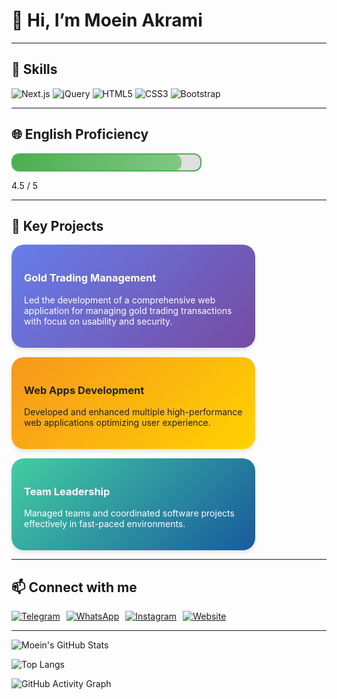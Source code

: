 # 👋 Hi, I’m Moein Akrami

---

## 🧰 Skills  

<p float="left">
  <img src="https://img.shields.io/badge/Next.js-000000?style=for-the-badge&logo=next.js&logoColor=white&labelColor=282c34&borderRadius=10" alt="Next.js" />
  <img src="https://img.shields.io/badge/jQuery-0769AD?style=for-the-badge&logo=jquery&logoColor=white&labelColor=073642&borderRadius=10" alt="jQuery" />
  <img src="https://img.shields.io/badge/HTML5-E34F26?style=for-the-badge&logo=html5&logoColor=white&labelColor=542210&borderRadius=10" alt="HTML5" />
  <img src="https://img.shields.io/badge/CSS3-1572B6?style=for-the-badge&logo=css3&logoColor=white&labelColor=0B3D91&borderRadius=10" alt="CSS3" />
  <img src="https://img.shields.io/badge/Bootstrap-7952B3?style=for-the-badge&logo=bootstrap&logoColor=white&labelColor=3F2D65&borderRadius=10" alt="Bootstrap" />
</p>

---

## 🌐 English Proficiency

<div style="width: 300px; border: 2px solid #4CAF50; border-radius: 12px; height: 25px; background: #e0e0e0;">
  <div style="width: 90%; height: 100%; background: linear-gradient(90deg, #4caf50 0%, #81c784 100%); border-radius: 10px;"></div>
</div>
<p>4.5 / 5</p>

---

## 🚀 Key Projects

<div style="display: flex; gap: 15px; flex-wrap: wrap;">

<div style="background: linear-gradient(135deg, #667eea, #764ba2); border-radius: 20px; padding: 20px; width: 350px; color: white; box-shadow: 0 4px 6px rgba(0,0,0,0.1);">
  <h3>Gold Trading Management</h3>
  <p>Led the development of a comprehensive web application for managing gold trading transactions with focus on usability and security.</p>
</div>

<div style="background: linear-gradient(135deg, #f7971e, #ffd200); border-radius: 20px; padding: 20px; width: 350px; color: #222; box-shadow: 0 4px 6px rgba(0,0,0,0.1);">
  <h3>Web Apps Development</h3>
  <p>Developed and enhanced multiple high-performance web applications optimizing user experience.</p>
</div>

<div style="background: linear-gradient(135deg, #43cea2, #185a9d); border-radius: 20px; padding: 20px; width: 350px; color: white; box-shadow: 0 4px 6px rgba(0,0,0,0.1);">
  <h3>Team Leadership</h3>
  <p>Managed teams and coordinated software projects effectively in fast-paced environments.</p>
</div>

</div>

---

## 📫 Connect with me  

<p float="left" style="gap: 10px; display: flex; flex-wrap: wrap;">
  <a href="https://t.me/MoeinAkrami1" target="_blank">
    <img src="https://img.shields.io/badge/Telegram-26A5E4?style=for-the-badge&logo=telegram&logoColor=white&borderRadius=15" alt="Telegram" />
  </a>
  <a href="https://wa.me/your-number" target="_blank">
    <img src="https://img.shields.io/badge/WhatsApp-25D366?style=for-the-badge&logo=whatsapp&logoColor=white&borderRadius=15" alt="WhatsApp" />
  </a>
  <a href="https://www.instagram.com/MoeinAkrami" target="_blank">
    <img src="https://img.shields.io/badge/Instagram-E4405F?style=for-the-badge&logo=instagram&logoColor=white&borderRadius=15" alt="Instagram" />
  </a>
  <a href="https://MoeinAkrami.ir" target="_blank">
    <img src="https://img.shields.io/badge/Website-000000?style=for-the-badge&logo=google-chrome&logoColor=white&borderRadius=15" alt="Website" />
  </a>
</p>

---

![Moein's GitHub Stats](https://github-readme-stats.vercel.app/api?username=Moeinakrami&show_icons=true&hide_title=true&count_private=true&theme=radical)

![Top Langs](https://github-readme-stats.vercel.app/api/top-langs/?username=Moeinakrami&hide=html&layout=compact&theme=radical)

![GitHub Activity Graph](https://activity-graph.herokuapp.com/graph?username=Moeinakrami&theme=radical)
